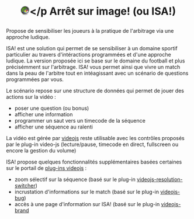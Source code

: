 # <p align="center"><img src="images/isa.png" width="5%" title="Arrêt sur image!"></p Arrêt sur image! (ou ISA!)

Propose de sensibiliser les joueurs à la pratique de l'arbitrage via une approche ludique.

ISA! est une solution qui permet de se sensibiliser à un domaine sportif particulier au travers d'intéractions 
programmées et d'une approche ludique.
La version proposée ici se base sur le domaine du football et plus précisémment sur l'arbitrage. ISA! vous permet ainsi que vivre un match 
dans la peau de l'arbitre tout en intéagissant avec un scénario de questions programmées par vous.

Le scénario repose sur une structure de données qui permet de jouer des actions sur la vidéo :
- poser une question (ou bonus)
- afficher une information
- programmer un saut vers un timecode de la séquence
- afficher une séquence au ralenti

La vidéo est gérée par <a href="https://videojs.com/">videojs</a> reste utilisable avec les contrôles proposés par le plug-in video-js (lecture/pause, timecode en direct, fullscreen ou
encore la gestion du volume)

ISA! propose quelques fonctionnalités supplémentaires basées certaines sur le portail de <a href="https://videojs.com/plugins">plug-ins videojs</a> :
- zoom sélectif sur la séquence (basé sur le plug-in <a href="https://www.npmjs.com/package/videojs-resolution-switcher">videojs-resolution-switcher</a>)
- incrustation d'informations sur le match (basé sur le plug-in <a href="https://www.npmjs.com/package/videojs-bug">videojs-bug</a>)
- accès à une page d'information sur ISA! (basé sur le plug-in <a href="https://www.npmjs.com/package/videojs-brand">videojs-brand</a>
